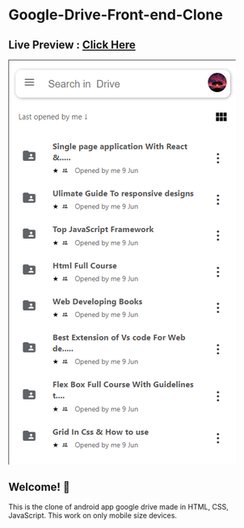 # Google-Drive-Front-end-Clone

## Live Preview : [Click Here](https://sahilspatil.github.io/Google-Drive-Front-end-Clone/)

![Design preview for the Shortly URL shortening API coding challenge](./image.png)

## Welcome! 👋
 This is the clone of android app google drive made in HTML, CSS, JavaScript. This work on only mobile size devices.


